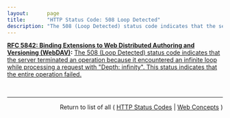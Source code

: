 ```yaml
---
layout:      page
title:       "HTTP Status Code: 508 Loop Detected"
description: "The 508 (Loop Detected) status code indicates that the server terminated an operation because it encountered an infinite loop while processing a request with \"Depth: infinity\". This status indicates that the entire operation failed."
---
```


**[RFC 5842: Binding Extensions to Web Distributed Authoring and Versioning (WebDAV)](/specs/IETF/RFC/5842 "This specification defines bindings, and the BIND method for creating multiple bindings to the same resource. Creating a new binding to a resource causes at least one new URI to be mapped to that resource. Servers are required to ensure the integrity of any bindings that they allow to be created."):** [The 508 (Loop Detected) status code indicates that the server terminated an operation because it encountered an infinite loop while processing a request with "Depth: infinity". This status indicates that the entire operation failed.](http://tools.ietf.org/html/rfc5842#section-7.1 "Read documentation for HTTP Status Code &#34;508&#34;")

<br/>
<hr/>

<p style="text-align: right">Return to list of all ( <a href="../http-status-codes">HTTP Status Codes</a> | <a href="../">Web Concepts</a> )</p>